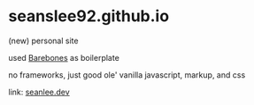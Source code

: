 # seanslee92.github.io
(new) personal site

used <a href="https://acahir.github.io/Barebones/" target="_blank" rel="noopener noreferrer">Barebones</a> as boilerplate

no frameworks, just good ole' vanilla javascript, markup, and css

link: <a href="https://www.seanlee.dev" target="_blank" rel="noopener noreferrer">seanlee.dev</a>
